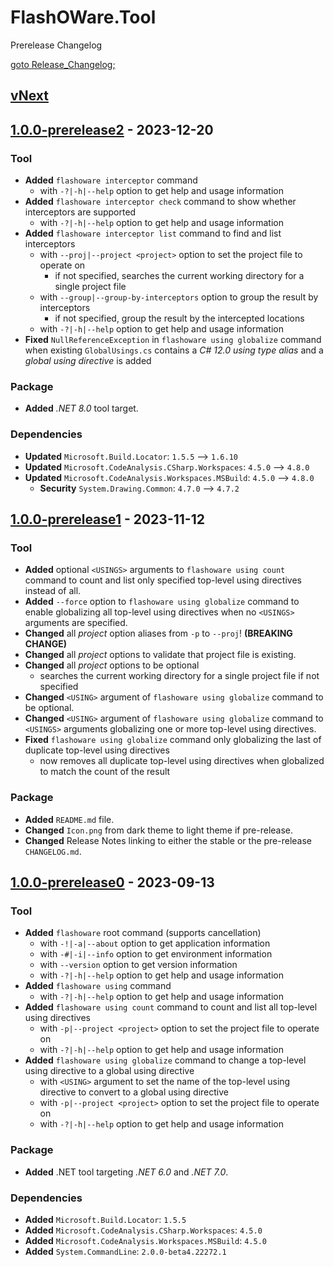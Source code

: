 # FlashOWare.Tool
Prerelease Changelog

[goto Release_Changelog;](./CHANGELOG.md)

## [vNext]

## [1.0.0-prerelease2] - 2023-12-20
### Tool
- **Added** `flashoware interceptor` command
  - with `-?|-h|--help` option to get help and usage information
- **Added** `flashoware interceptor check` command to show whether interceptors are supported
  - with `-?|-h|--help` option to get help and usage information
- **Added** `flashoware interceptor list` command to find and list interceptors
  - with `--proj|--project <project>` option to set the project file to operate on
    - if not specified, searches the current working directory for a single project file
  - with `--group|--group-by-interceptors` option to group the result by interceptors
    - if not specified, group the result by the intercepted locations
  - with `-?|-h|--help` option to get help and usage information
- **Fixed** `NullReferenceException` in `flashoware using globalize` command when existing `GlobalUsings.cs` contains a _C# 12.0_ _using type alias_ and a _global using directive_ is added

### Package
- **Added** _.NET 8.0_ tool target.

### Dependencies
- **Updated** `Microsoft.Build.Locator`: `1.5.5` --> `1.6.10`
- **Updated** `Microsoft.CodeAnalysis.CSharp.Workspaces`: `4.5.0` --> `4.8.0`
- **Updated** `Microsoft.CodeAnalysis.Workspaces.MSBuild`: `4.5.0` --> `4.8.0`
  - **Security** `System.Drawing.Common`: `4.7.0` --> `4.7.2`

## [1.0.0-prerelease1] - 2023-11-12
### Tool
- **Added** optional `<USINGS>` arguments to `flashoware using count` command to count and list only specified top-level using directives instead of all.
- **Added** `--force` option to `flashoware using globalize` command to enable globalizing all top-level using directives when no `<USINGS>` arguments are specified.
- **Changed** all _project_ option aliases from `-p` to `--proj`! **(BREAKING CHANGE)**
- **Changed** all _project_ options to validate that project file is existing.
- **Changed** all _project_ options to be optional
  - searches the current working directory for a single project file if not specified
- **Changed** `<USING>` argument of `flashoware using globalize` command to be optional.
- **Changed** `<USING>` argument of `flashoware using globalize` command to `<USINGS>` arguments globalizing one or more top-level using directives.
- **Fixed** `flashoware using globalize` command only globalizing the last of duplicate top-level using directives
  - now removes all duplicate top-level using directives when globalized to match the count of the result

### Package
- **Added** `README.md` file.
- **Changed** `Icon.png` from dark theme to light theme if pre-release.
- **Changed** Release Notes linking to either the stable or the pre-release `CHANGELOG.md`.

## [1.0.0-prerelease0] - 2023-09-13
### Tool
- **Added** `flashoware` root command (supports cancellation)
  - with `-!|-a|--about` option to get application information
  - with `-#|-i|--info` option to get environment information
  - with `--version` option to get version information
  - with `-?|-h|--help` option to get help and usage information
- **Added** `flashoware using` command
  - with `-?|-h|--help` option to get help and usage information
- **Added** `flashoware using count` command to count and list all top-level using directives
  - with `-p|--project <project>` option to set the project file to operate on
  - with `-?|-h|--help` option to get help and usage information
- **Added** `flashoware using globalize` command to change a top-level using directive to a global using directive
  - with `<USING>` argument to set the name of the top-level using directive to convert to a global using directive
  - with `-p|--project <project>` option to set the project file to operate on
  - with `-?|-h|--help` option to get help and usage information

### Package
- **Added** .NET tool targeting _.NET 6.0_ and _.NET 7.0_.

### Dependencies
- **Added** `Microsoft.Build.Locator`: `1.5.5`
- **Added** `Microsoft.CodeAnalysis.CSharp.Workspaces`: `4.5.0`
- **Added** `Microsoft.CodeAnalysis.Workspaces.MSBuild`: `4.5.0`
- **Added** `System.CommandLine`: `2.0.0-beta4.22272.1`

[vnext]: https://github.com/FlashOWare/FlashOWare.Tool/compare/v1.0.0-prerelease2...HEAD
[1.0.0-prerelease2]: https://github.com/FlashOWare/FlashOWare.Tool/compare/v1.0.0-prerelease1...v1.0.0-prerelease2
[1.0.0-prerelease1]: https://github.com/FlashOWare/FlashOWare.Tool/compare/v1.0.0-prerelease0...v1.0.0-prerelease1
[1.0.0-prerelease0]: https://github.com/FlashOWare/FlashOWare.Tool/releases/tag/v1.0.0-prerelease0
